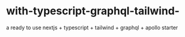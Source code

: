 # with-typescript-graphql-tailwind-
a ready to use nextjs + typescript + tailwind + graphql + apollo starter
